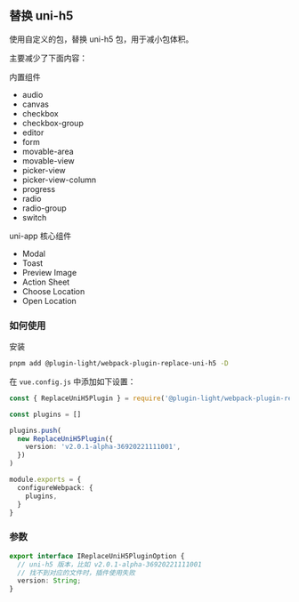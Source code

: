 ## 替换 uni-h5

使用自定义的包，替换 uni-h5 包，用于减小包体积。

主要减少了下面内容：

内置组件

- audio
- canvas
- checkbox
- checkbox-group
- editor
- form
- movable-area
- movable-view
- picker-view
- picker-view-column
- progress
- radio
- radio-group
- switch

uni-app 核心组件

- Modal
- Toast
- Preview Image
- Action Sheet
- Choose Location
- Open Location



### 如何使用

安装

```bash
pnpm add @plugin-light/webpack-plugin-replace-uni-h5 -D
```

在 `vue.config.js` 中添加如下设置：

```ts
const { ReplaceUniH5Plugin } = require('@plugin-light/webpack-plugin-replace-uni-h5');

const plugins = []

plugins.push(
  new ReplaceUniH5Plugin({
    version: 'v2.0.1-alpha-36920221111001',
  })
)

module.exports = {
  configureWebpack: {
    plugins,
  }
}
```

### 参数

```ts
export interface IReplaceUniH5PluginOption {
  // uni-h5 版本，比如 v2.0.1-alpha-36920221111001
  // 找不到对应的文件时，插件使用失败
  version: String;
}
```
